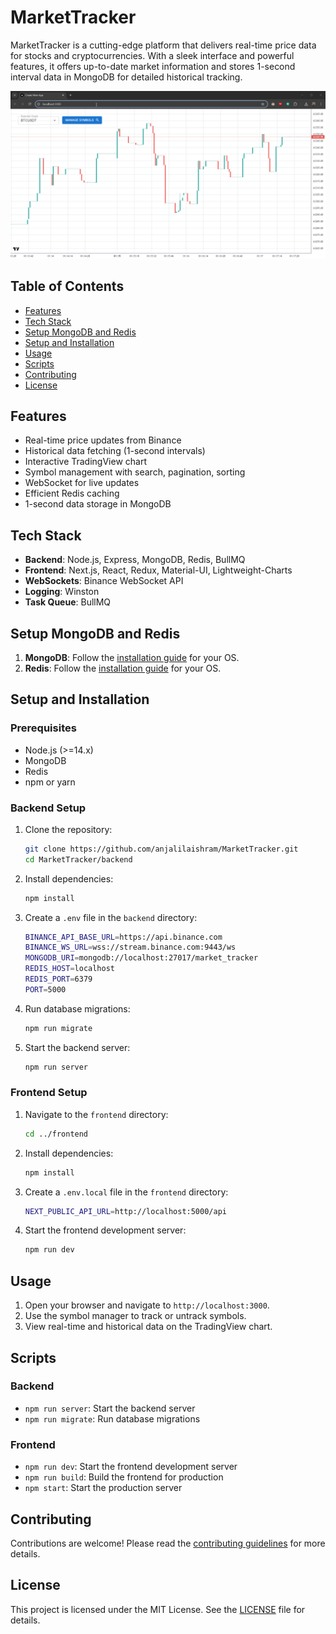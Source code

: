 # MarketTracker

MarketTracker is a cutting-edge platform that delivers real-time price data for stocks and cryptocurrencies. With a sleek interface and powerful features, it offers up-to-date market information and stores 1-second interval data in MongoDB for detailed historical tracking.

![Screen Recording](./screen_recording.gif)

## Table of Contents

- [Features](#features)
- [Tech Stack](#tech-stack)
- [Setup MongoDB and Redis](#setup-mongodb-and-redis)
- [Setup and Installation](#setup-and-installation)
- [Usage](#usage)
- [Scripts](#scripts)
- [Contributing](#contributing)
- [License](#license)

## Features

- Real-time price updates from Binance
- Historical data fetching (1-second intervals)
- Interactive TradingView chart
- Symbol management with search, pagination, sorting
- WebSocket for live updates
- Efficient Redis caching
- 1-second data storage in MongoDB

## Tech Stack

- **Backend**: Node.js, Express, MongoDB, Redis, BullMQ
- **Frontend**: Next.js, React, Redux, Material-UI, Lightweight-Charts
- **WebSockets**: Binance WebSocket API
- **Logging**: Winston
- **Task Queue**: BullMQ

## Setup MongoDB and Redis

1. **MongoDB**: Follow the [installation guide](https://docs.mongodb.com/manual/installation/) for your OS.
2. **Redis**: Follow the [installation guide](https://redis.io/download) for your OS.

## Setup and Installation

### Prerequisites

- Node.js (>=14.x)
- MongoDB
- Redis
- npm or yarn

### Backend Setup

1. Clone the repository:

   ```bash
   git clone https://github.com/anjalilaishram/MarketTracker.git
   cd MarketTracker/backend
   ```

2. Install dependencies:

   ```bash
   npm install
   ```

3. Create a `.env` file in the `backend` directory:

   ```bash
   BINANCE_API_BASE_URL=https://api.binance.com
   BINANCE_WS_URL=wss://stream.binance.com:9443/ws
   MONGODB_URI=mongodb://localhost:27017/market_tracker
   REDIS_HOST=localhost
   REDIS_PORT=6379
   PORT=5000
   ```

4. Run database migrations:

   ```bash
   npm run migrate
   ```

5. Start the backend server:

   ```bash
   npm run server
   ```

### Frontend Setup

1. Navigate to the `frontend` directory:

   ```bash
   cd ../frontend
   ```

2. Install dependencies:

   ```bash
   npm install
   ```

3. Create a `.env.local` file in the `frontend` directory:

   ```bash
   NEXT_PUBLIC_API_URL=http://localhost:5000/api
   ```

4. Start the frontend development server:

   ```bash
   npm run dev
   ```

## Usage

1. Open your browser and navigate to `http://localhost:3000`.
2. Use the symbol manager to track or untrack symbols.
3. View real-time and historical data on the TradingView chart.

## Scripts

### Backend

- `npm run server`: Start the backend server
- `npm run migrate`: Run database migrations

### Frontend

- `npm run dev`: Start the frontend development server
- `npm run build`: Build the frontend for production
- `npm start`: Start the production server

## Contributing

Contributions are welcome! Please read the [contributing guidelines](CONTRIBUTING.md) for more details.

## License

This project is licensed under the MIT License. See the [LICENSE](LICENSE) file for details.